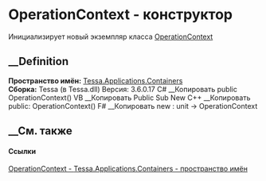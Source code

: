 # OperationContext - конструктор
Инициализирует новый экземпляр класса
[OperationContext](T_Tessa_Applications_Containers_OperationContext.htm)
##  __Definition
 **Пространство имён:**
[Tessa.Applications.Containers](N_Tessa_Applications_Containers.htm)  
 **Сборка:** Tessa (в Tessa.dll) Версия: 3.6.0.17
C# __Копировать
     public OperationContext()
VB __Копировать
     Public Sub New
C++ __Копировать
     public:
    OperationContext()
F# __Копировать
     new : unit -> OperationContext
##  __См. также
#### Ссылки
[OperationContext - ](T_Tessa_Applications_Containers_OperationContext.htm)
[Tessa.Applications.Containers - пространство
имён](N_Tessa_Applications_Containers.htm)
